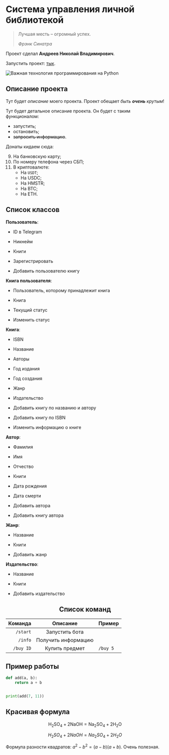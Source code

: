 # Система управления личной библиотекой

> Лучшая месть – огромный успех.
> 
> *Фрэнк Синатра*

Проект сделал **Андреев Николай Владимирович**.

Запустить проект: [тык](https://www.youtube.com/watch?v=dQw4w9WgXcQ).

![Важная технология программирования на Python](https://cs13.pikabu.ru/post_img/big/2023/10/07/6/1696666479145896644.jpg)

## Описание проекта

Тут будет _описание_ моего проекта. Проект обещает *быть **очень** крутым*!

Тут будет детальное описание проекта.
Он будет с таким функционалом:

* запустить;
* остановить;
* ~~запросить информацию~~.

Донаты кидаем сюда:

9. На банковскую карту;
1. По номеру телефона через СБП;
1. В криптовалюте:
    * На `USDT`;
    * На USDC;
    * На HMSTR;
    * На BTC;
    * На ETH.

## Список классов

**Пользователь**:

* ID в Telegram
* Никнейм
* Книги

* Зарегистрировать
* Добавить пользователю книгу

**Книга пользователя**:

* Пользователь, которому принадлежит книга
* Книга
* Текущий статус

* Изменить статус

**Книга**:

* ISBN
* Название
* Авторы
* Год издания
* Год создания
* Жанр
* Издательство

* Добавить книгу по названию и автору
* Добавить книгу по ISBN
* Изменить информацию о книге

**Автор**:

* Фамилия
* Имя
* Отчество
* Книги
* Дата рождения
* Дата смерти

* Добавить автора
* Добавить книгу автора

**Жанр**:

* Название
* Книги

* Добавить жанр

**Издательство**:

* Название
* Книги

* Добавить издательство

<div align="center">

  ## Список команд

</div>

| Команда   | Описание            | Пример   |
|----------:|:-------------------:|:---------|
| `/start`  | Запустить бота      |          |
| `/info`   | Получить информацию |          |
| `/buy ID` | Купить предмет      | `/buy 5` |

## Пример работы

```python
def add(a, b):
    return a + b


print(add(7, 11))
```

## Красивая формула

$$
\text{H}_2\text{SO}_4 + \text{2NaOH} = \text{Na}_2\text{SO}_4 + \text{2H}_2\text{O}
$$

$$
H_2SO_4 + 2NaOH = Na_2SO_4 + 2H_2O
$$

Формула разности квадратов: $a^2 - b^2 = (a-b)(a+b)$. Очень полезная.

